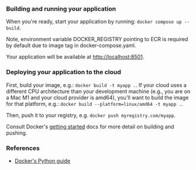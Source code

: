 ### Building and running your application

When you're ready, start your application by running:
`docker compose up --build`.

Note, environment variable DOCKER_REGISTRY pointing to ECR is required by default due to image tag in docker-compose.yaml.

Your application will be available at [http://localhost:8501](http://localhost:8501).

### Deploying your application to the cloud

First, build your image, e.g.: `docker build -t myapp .`.
If your cloud uses a different CPU architecture than your development
machine (e.g., you are on a Mac M1 and your cloud provider is amd64),
you'll want to build the image for that platform, e.g.:
`docker build --platform=linux/amd64 -t myapp .`.

Then, push it to your registry, e.g. `docker push myregistry.com/myapp`.

Consult Docker's [getting started](https://docs.docker.com/go/get-started-sharing/)
docs for more detail on building and pushing.

### References

* [Docker's Python guide](https://docs.docker.com/language/python/)

